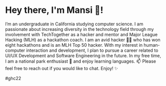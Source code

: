 # Hey there, I'm Mansi 👋! 

I’m an undergraduate in California studying computer science. I am passionate about increasing diversity in the technology field through my involvement with TechTogether as a hacker and mentor and Major League Hacking (MLH) as a hackathon coach. I am an avid hacker 👩‍💻 who has won eight hackathons and is an MLH Top 50 hacker. With my interest in human-computer interaction and development, I plan to pursue a career related to UI/UX Development and Software Engineering in the future. In my free time, I am a national park enthusiast 🌲 and enjoy learning languages. 📫 Please feel free to reach out if you would like to chat. Enjoy! ✨

#ghc22
